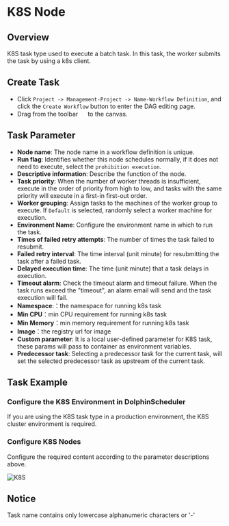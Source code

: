 # K8S Node

## Overview

K8S task type used to execute a batch task. In this task, the worker submits the task by using a k8s client.

## Create Task

- Click `Project -> Management-Project -> Name-Workflow Definition`, and click the `Create Workflow` button to enter the DAG editing page.
- Drag from the toolbar <img src="/img/tasks/icons/kubernetes.png" width="15"/> to the canvas.

## Task Parameter

- **Node name**: The node name in a workflow definition is unique.
- **Run flag**: Identifies whether this node schedules normally, if it does not need to execute, select the `prohibition execution`.
- **Descriptive information**: Describe the function of the node.
- **Task priority**: When the number of worker threads is insufficient, execute in the order of priority from high to low, and tasks with the same priority will execute in a first-in first-out order.
- **Worker grouping**: Assign tasks to the machines of the worker group to execute. If `Default` is selected, randomly select a worker machine for execution.
- **Environment Name**: Configure the environment name in which to run the task.
- **Times of failed retry attempts**: The number of times the task failed to resubmit.
- **Failed retry interval**: The time interval (unit minute) for resubmitting the task after a failed task.
- **Delayed execution time**: The time (unit minute) that a task delays in execution.
- **Timeout alarm**: Check the timeout alarm and timeout failure. When the task runs exceed the "timeout", an alarm email will send and the task execution will fail.
- **Namespace**:：the namespace for running k8s task
- **Min CPU**：min CPU requirement for running k8s task
- **Min Memory**：min memory requirement for running k8s task
- **Image**：the registry url for image 
- **Custom parameter**: It is a local user-defined parameter for K8S task, these params will pass to container as environment variables.
- **Predecessor task**: Selecting a predecessor task for the current task, will set the selected predecessor task as upstream of the current task.
## Task Example

### Configure the K8S Environment in DolphinScheduler

If you are using the K8S task type in a production environment, the K8S cluster environment is required.

### Configure K8S Nodes

Configure the required content according to the parameter descriptions above.

![K8S](/img/tasks/demo/kubernetes-task-en.png)

## Notice

Task name contains only lowercase alphanumeric characters or '-'
